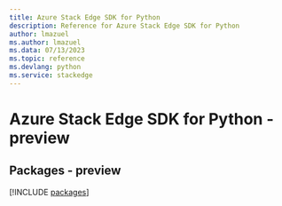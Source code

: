 ```yaml
---
title: Azure Stack Edge SDK for Python
description: Reference for Azure Stack Edge SDK for Python
author: lmazuel
ms.author: lmazuel
ms.data: 07/13/2023
ms.topic: reference
ms.devlang: python
ms.service: stackedge
---
```

# Azure Stack Edge SDK for Python - preview
## Packages - preview
[!INCLUDE [packages](stack-edge-index.md)]